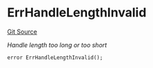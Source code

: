 # ErrHandleLengthInvalid
[Git Source](https://github.com/Crossbell-Box/Crossbell-Contracts/blob/4ba4e225416bca003567c0e6ae31b9c6258df17e/contracts/libraries/Error.sol)

*Handle length too long or too short*


```solidity
error ErrHandleLengthInvalid();
```

